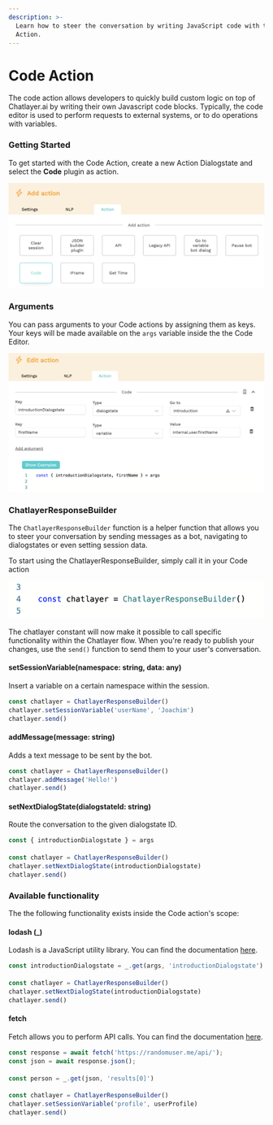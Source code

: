 ```yaml
---
description: >-
  Learn how to steer the conversation by writing JavaScript code with the Code
  Action.
---
```


# Code Action

The code action allows developers to quickly build custom logic on top of Chatlayer.ai by writing their own Javascript code blocks. Typically, the code editor is used to perform requests to external systems, or to do operations with variables.

### Getting Started

To get started with the Code Action, create a new Action Dialogstate and select the **Code** plugin as action.

![](../../../.gitbook/assets/image%20%28318%29.png)

### Arguments

You can pass arguments to your Code actions by assigning them as keys. Your keys will be made available on the `args` variable inside the the Code Editor.

![](../../../.gitbook/assets/image%20%28319%29.png)

### ChatlayerResponseBuilder

The `ChatlayerResponseBuilder` function is a helper function that allows you to steer your conversation by sending messages as a bot, navigating to dialogstates or even setting session data.

To start using the ChatlayerResponseBuilder, simply call it in your Code action

![Initializing the ChatlayerResponseBuilder](../../../.gitbook/assets/image%20%28320%29.png)

The chatlayer constant will now make it possible to call specific functionality within the Chatlayer flow. When you're ready to publish your changes, use the `send()` function to send them to your user's conversation. 

#### setSessionVariable\(namespace: string, data: any\)

Insert a variable on a certain namespace within the session. 

```javascript
const chatlayer = ChatlayerResponseBuilder()
chatlayer.setSessionVariable('userName', 'Joachim')
chatlayer.send()
```

#### addMessage\(message: string\)

Adds a text message to be sent by the bot.

```javascript
const chatlayer = ChatlayerResponseBuilder()
chatlayer.addMessage('Hello!')
chatlayer.send()
```

#### setNextDialogState\(dialogstateId: string\)

Route the conversation to the given dialogstate ID.

```javascript
const { introductionDialogstate } = args

const chatlayer = ChatlayerResponseBuilder()
chatlayer.setNextDialogState(introductionDialogstate)
chatlayer.send()
```

### Available functionality

The the following functionality exists inside the Code action's scope:

#### lodash \(\_\)

Lodash is a JavaScript utility library. You can find the documentation [here](https://lodash.com/docs/4.17.15). 

```javascript
const introductionDialogstate = _.get(args, 'introductionDialogstate')

const chatlayer = ChatlayerResponseBuilder()
chatlayer.setNextDialogState(introductionDialogstate)
chatlayer.send()
```

#### fetch

Fetch allows you to perform API calls. You can find the documentation [here](https://github.com/node-fetch/node-fetch).

```javascript
const response = await fetch('https://randomuser.me/api/');
const json = await response.json();

const person = _.get(json, 'results[0]')  

const chatlayer = ChatlayerResponseBuilder()
chatlayer.setSessionVariable('profile', userProfile)
chatlayer.send()
```



